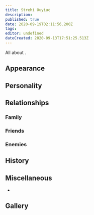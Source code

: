 ```yaml
---
title: Strehi Ouyiuc
description: 
published: true
date: 2020-09-19T02:11:56.200Z
tags: 
editor: undefined
dateCreated: 2020-09-13T17:51:25.513Z
---
```


All about .

Appearance
----------

Personality
-----------

Relationships
-------------

### Family

### Friends

### Enemies

History
-------

Miscellaneous
-------------

-

Gallery
-------